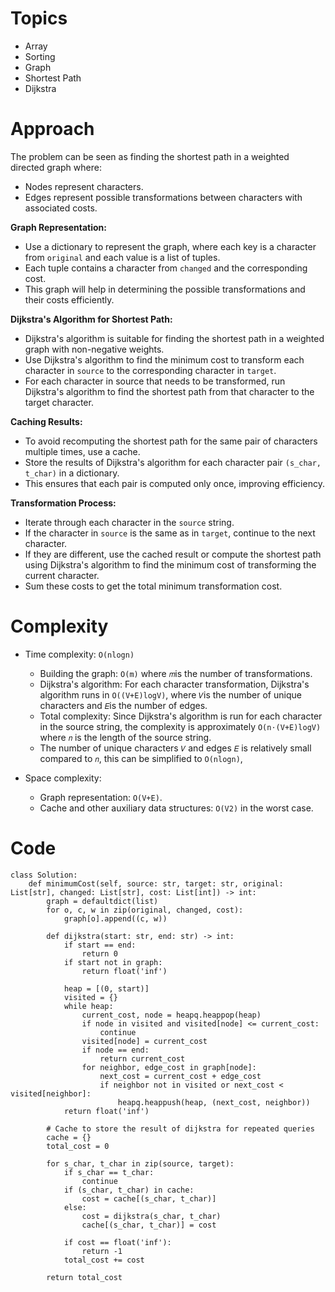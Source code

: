 # Topics

- Array
- Sorting
- Graph
- Shortest Path
- Dijkstra
<!-- Describe your first thoughts on how to solve this problem. -->

# Approach

The problem can be seen as finding the shortest path in a weighted directed graph where:

- Nodes represent characters.
- Edges represent possible transformations between characters with associated costs.

**Graph Representation:**

- Use a dictionary to represent the graph, where each key is a character from `original` and each value is a list of tuples.
- Each tuple contains a character from `changed` and the corresponding cost.
- This graph will help in determining the possible transformations and their costs efficiently.

**Dijkstra's Algorithm for Shortest Path:**

- Dijkstra's algorithm is suitable for finding the shortest path in a weighted graph with non-negative weights.
- Use Dijkstra's algorithm to find the minimum cost to transform each character in `source` to the corresponding character in `target`.
- For each character in source that needs to be transformed, run Dijkstra's algorithm to find the shortest path from that character to the target character.

**Caching Results:**

- To avoid recomputing the shortest path for the same pair of characters multiple times, use a cache.
- Store the results of Dijkstra's algorithm for each character pair `(s_char, t_char)` in a dictionary.
- This ensures that each pair is computed only once, improving efficiency.

**Transformation Process:**

- Iterate through each character in the `source` string.
- If the character in `source` is the same as in `target`, continue to the next character.
- If they are different, use the cached result or compute the shortest path using Dijkstra's algorithm to find the minimum cost of transforming the current character.
- Sum these costs to get the total minimum transformation cost.
<!-- Describe your approach to solving the problem. -->

# Complexity

- Time complexity: `O(nlogn)`

  - Building the graph: `O(m)` where `𝑚`is the number of transformations.
  - Dijkstra's algorithm: For each character transformation, Dijkstra's algorithm runs in `O((V+E)logV)`, where `𝑉`is the number of unique characters and `𝐸`is the number of edges.
  - Total complexity: Since Dijkstra's algorithm is run for each character in the source string, the complexity is approximately
    `O(n⋅(V+E)logV)` where `𝑛` is the length of the source string.
  - The number of unique characters `𝑉` and edges `𝐸` is relatively small compared to `𝑛`, this can be simplified to `O(nlogn)`,
  <!-- Add your time complexity here, e.g. $$O(n)$$ -->

- Space complexity:
  - Graph representation: `O(V+E)`.
  - Cache and other auxiliary data structures: `O(V2)` in the worst case.
  <!-- Add your space complexity here, e.g. $$O(n)$$ -->

# Code

```
class Solution:
    def minimumCost(self, source: str, target: str, original: List[str], changed: List[str], cost: List[int]) -> int:
        graph = defaultdict(list)
        for o, c, w in zip(original, changed, cost):
            graph[o].append((c, w))

        def dijkstra(start: str, end: str) -> int:
            if start == end:
                return 0
            if start not in graph:
                return float('inf')

            heap = [(0, start)]
            visited = {}
            while heap:
                current_cost, node = heapq.heappop(heap)
                if node in visited and visited[node] <= current_cost:
                    continue
                visited[node] = current_cost
                if node == end:
                    return current_cost
                for neighbor, edge_cost in graph[node]:
                    next_cost = current_cost + edge_cost
                    if neighbor not in visited or next_cost < visited[neighbor]:
                        heapq.heappush(heap, (next_cost, neighbor))
            return float('inf')

        # Cache to store the result of dijkstra for repeated queries
        cache = {}
        total_cost = 0

        for s_char, t_char in zip(source, target):
            if s_char == t_char:
                continue
            if (s_char, t_char) in cache:
                cost = cache[(s_char, t_char)]
            else:
                cost = dijkstra(s_char, t_char)
                cache[(s_char, t_char)] = cost

            if cost == float('inf'):
                return -1
            total_cost += cost

        return total_cost
```
